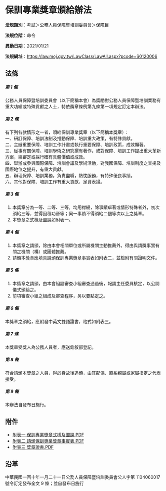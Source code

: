 # 保訓專業獎章頒給辦法




**法規類別**：考試＞公務人員保障暨培訓委員會＞保障目    

**法規位階**：命令

**異動日期**：2021/01/21  

**法規網址**：https://law.moj.gov.tw/LawClass/LawAll.aspx?pcode=S0120006



## 法條
##### 第 1 條
公務人員保障暨培訓委員會（以下簡稱本會）為獎勵對公務人員保障暨培訓業務有重大功績或特殊貢獻之人士，特依獎章條例第九條第一項規定訂定本辦法。

##### 第 2 條
有下列各款情形之一者，頒給保訓專業獎章（以下簡稱本獎章）：  
一、研訂保障、培訓法制及推動保障、培訓重大政策，有特殊貢獻。  
二、主辦重要保障、培訓工作計畫或執行重要保障、培訓政策，成效顯著。  
三、從事有關保障、培訓學術之研究撰有著作，或對保障、培訓工作提出重大革新方案，經審定或採行確有具體價值或成效。  
四、舉辦或參與國際保障、培訓會議及學術活動，對我國保障、培訓制度之宣揚及國際地位之提升，有重大貢獻。  
五、辦理保障、培訓業務，負責盡職，熱忱服務，有特殊優良事蹟。  
六、其他對保障、培訓工作有重大貢獻，足資表揚。

##### 第 3 條
1. 本獎章分為一等、二等、三等，均用襟綬，除事蹟卓著或情形特殊者外，初次頒給三等，並得因積功晉等；同一事蹟不得頒給二個等次以上之獎章。
1. 本獎章之式樣及圖說如附表一。

##### 第 4 條
1. 本獎章之請頒，除由本會相關單位或所屬機關主動推薦外，得由與請獎事實有關之機關（構）或團體推薦。
1. 請頒本獎章應填具請頒保訓專業獎章事實表如附表二，並檢附有關證明文件。

##### 第 5 條
1. 本獎章之請頒，由本會組設審查小組審查通過後，報請主任委員核定，以公開儀式頒給之。
1. 前項審查小組之組成及審查程序，另以要點定之。

##### 第 6 條
本獎章之頒給，應附發中英文雙語證書，格式如附表三。

##### 第 7 條
本獎章受獎人為公務人員者，應送銓敘部登記。

##### 第 8 條
符合請頒本獎章之人員，得於身故後追頒，由其配偶、直系親屬或家屬指定之代表接受。

##### 第 9 條
本辦法自發布日施行。
## 附件
* [附表一 保訓專業獎章式樣及圖說.PDF](https://law.moj.gov.tw/LawClass/LawGetFile.ashx?FileId=0000286241)
* [附表二 請頒保訓專業獎章事實表.PDF](https://law.moj.gov.tw/LawClass/LawGetFile.ashx?FileId=0000286242)
* [附表三 獎章證書.PDF](https://law.moj.gov.tw/LawClass/LawGetFile.ashx?FileId=0000286243)
## 沿革
中華民國一百十年一月二十一日公務人員保障暨培訓委員會公人字第 1104060017 號令訂定發布全文 9  條；並自發布日施行
